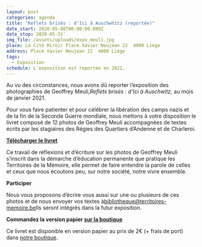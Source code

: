 ```yaml
---
layout: post
categories: agenda
title: "Reflets brisés : d'Ici à Auschwhitz (reportée)"
date_start: 2020-05-08T00:00:00.000Z
date_stop: 2020-05-31'
img_file: /assets/uploads/expo_meuli.jpg
place: La Cité Miroir Place Xavier Neujean 22  4000 Liège
address: Place Xavier Neujean 22  4000 Liège
tags:
  - Exposition
schedule: L'exposition est reportée en 2021.
---
```

<!--StartFragment-->

Au vu des circonstances, nous avons dû reporter l’exposition des photographies de Geoffrey Meuli,*Reflets brisés : d’Ici à Auschwitz*, au mois de janvier 2021.

Pour vous faire patienter et pour célébrer la libération des camps nazis et de la fin de la Seconde Guerre mondiale, nous mettons à votre disposition le livret composé de 12 photos de Geoffrey Meuli accompagnées de textes écrits par les stagiaires des Régies des Quartiers d’Andenne et de Charleroi.

**[Télécharger le livret](blob:https://www.territoires-memoire.be/1343e0fd-de89-4510-848e-cc19e9a12ff3)**

Ce travail de réflexions et d’écriture sur les photos de Geoffrey Meuli s’inscrit dans la démarche d’éducation permanente que pratique les Territoires de la Mémoire, elle permet de faire entendre la parole de celles et ceux que nous écoutons peu, sur notre société, notre vivre ensemble.

**Participer**

Nous vous proposons d’écrire vous aussi sur une ou plusieurs de ces photos et de nous envoyer vos textes à[bibliotheque@territoires-memoire.be](mailto:bibliotheque@territoires-memoire.be)Ils seront intégrés dans la futur exposition.

**Commandez la version papier [sur la boutique](https://boutique.territoires-memoire.be/fr/nos-livres/53-reflets-brises-d-ici-a-auschwitz.html)**

Ce livret est disponible en version papier au prix de 2€ (+ frais de port) dans [notre boutique](https://boutique.territoires-memoire.be/fr/nos-livres/53-reflets-brises-d-ici-a-auschwitz.html).

<!--EndFragment-->